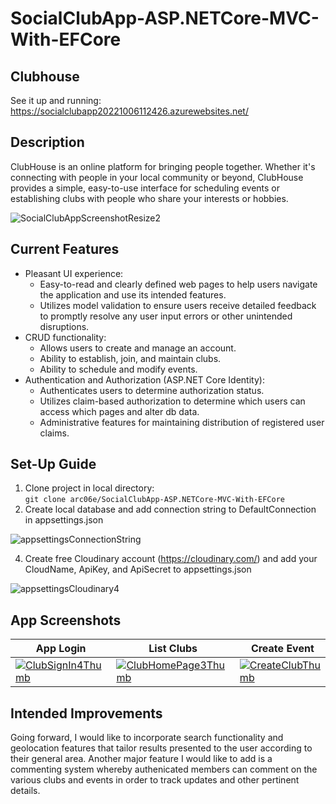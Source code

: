 # SocialClubApp-ASP.NETCore-MVC-With-EFCore

## Clubhouse
See it up and running: https://socialclubapp20221006112426.azurewebsites.net/

## Description

ClubHouse is an online platform for bringing people together. Whether it's connecting with people in your local community or beyond, ClubHouse provides a simple, easy-to-use interface for scheduling events or establishing clubs with people who share your interests or hobbies.

![SocialClubAppScreenshotResize2](https://user-images.githubusercontent.com/91097715/195120960-f829ab91-f348-4332-8ad7-e87fa7ad5041.jpg)

<!--
## Origin

I built this MVC ASP.NET Core app in .NET 6 in order to better acquaint myself with ASP.NET Core's Identity Framework. Through designing and building this app, I was able to learn about key features of the Identity Framework - such as authentication and authorization - and the ways in which you can restrict user access to parts of the app through assigning roles and claims in order to create a more secure app.
-->

## Current Features

 * Pleasant UI experience:
   * Easy-to-read and clearly defined web pages to help users navigate the application and use its intended features.
   * Utilizes model validation to ensure users receive detailed feedback to promptly resolve any user input errors or other unintended disruptions.
 * CRUD functionality:
   * Allows users to create and manage an account.
   * Ability to establish, join, and maintain clubs.
   * Ability to schedule and modify events. 
 * Authentication and Authorization (ASP.NET Core Identity):
   * Authenticates users to determine authorization status.
   * Utilizes claim-based authorization to determine which users can access which pages and alter db data.
   * Administrative features for maintaining distribution of registered user claims.   

<!-- * Seeds database with sample data to demonstrate app's key features. -->

## Set-Up Guide
1. Clone project in local directory:<br/>
``` git clone arc06e/SocialClubApp-ASP.NETCore-MVC-With-EFCore ```
2. Create local database and add connection string to DefaultConnection in appsettings.json

![appsettingsConnectionString](https://user-images.githubusercontent.com/91097715/195206516-5327b569-4f5f-4192-9bb9-3a5ee9f2aaf7.jpg)


4. Create free Cloudinary account (https://cloudinary.com/) and add your CloudName, ApiKey, and ApiSecret to appsettings.json 

![appsettingsCloudinary4](https://user-images.githubusercontent.com/91097715/195207067-51977ff9-bdcd-41f5-9b04-c927be7a264c.jpg)


<!-- ![appsettings json2](https://user-images.githubusercontent.com/91097715/195206015-50b89802-4b2a-4494-b872-3464d684c13a.jpg) -->


<!-- 
NEED SECTION ON HOW TO CLONE/FORK APP, CONFIGURE DB, CLOUDINARY, ETC
1. CLONE/FORK
  - CLONE PROJECT
  - *INCLUDE CODE ``` https://github.com/arc06e/SocialClubApp-ASP.NETCore-MVC-With-EFCore.git ```*
2. SET UP LOCAL DB/ADD CONNECTION STRING TO APPSETTINGS
3. CREATE CLOUDINARY ACCOUNT
-->
 





 
## App Screenshots

| App Login | List Clubs | Create Event | Club Details | Manage Users | Delete Event |
| ------------- | ------------- | --- | --- | --- | --- |
| [![ClubSignIn4Thumb](https://user-images.githubusercontent.com/91097715/196816616-af8442d0-c5c9-444d-a03e-5bd4b2b72ec6.jpg)](https://user-images.githubusercontent.com/91097715/196816137-84e5788c-9f54-40ca-92f1-fc48ef85c1b7.jpg) | [![ClubHomePage3Thumb](https://user-images.githubusercontent.com/91097715/196816746-283da717-53ce-48fe-b0d9-003f7705a18f.jpg)](https://user-images.githubusercontent.com/91097715/196776587-ee3ae7c7-30cd-4626-a4ac-32f91bec0bf7.jpg) | [![CreateClubThumb](https://user-images.githubusercontent.com/91097715/195197226-e4f315f5-9650-4d08-ab1b-bfc9ae027be4.jpg)](https://user-images.githubusercontent.com/91097715/196814987-aa3cf860-53ab-44db-b862-50f192fc318a.jpg) | [![ReadClubThumb](https://user-images.githubusercontent.com/91097715/195197523-806922a1-1460-478a-be56-b36da0ae9798.jpg)](https://user-images.githubusercontent.com/91097715/196813750-8cf21289-cb16-4398-bc54-75f1d163d830.jpg) | [![EditClubThumb](https://user-images.githubusercontent.com/91097715/195197723-1172b059-ee77-4f8f-aaf3-3e247cf9ae59.jpg)](https://user-images.githubusercontent.com/91097715/196814262-4789b657-bdc5-4a94-8fc7-33ccb704e9a0.jpg) | [![DeleteClubThumb](https://user-images.githubusercontent.com/91097715/195197903-f114dbd2-8782-4865-a3d7-7a5c115c1a27.jpg)](https://user-images.githubusercontent.com/91097715/196815784-80b4542c-9ade-49e6-b07f-8a3a957df41a.jpg) |


## Intended Improvements

Going forward, I would like to incorporate search functionality and geolocation features that tailor results presented to the user according to their general area.  Another major feature I would like to add is a commenting system whereby authenicated members can comment on the various clubs and events in order to track updates and other pertinent details. 

<!--
![ClubHouseHomepage](https://user-images.githubusercontent.com/91097715/167471401-5dd897b3-23c0-4948-81b8-c46b97bf5178.JPG)

![ClubHouseListUsers](https://user-images.githubusercontent.com/91097715/167471424-463dfe25-d149-4214-b7d5-c21bb1d51fc3.JPG)


<![ClubHouseEditUser](https://user-images.githubusercontent.com/91097715/167471429-f74ae533-a31c-4fd4-882b-4a85e2734ae9.JPG)


-->

